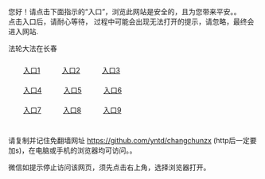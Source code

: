 您好！请点击下面指示的“入口”，浏览此网站是安全的，且为您带来平安。。 <br/>
点击入口后，请耐心等待， 过程中可能会出现无法打开的提示，请忽略，最终会进入网站. </br>

法轮大法在长春<br/>
<div style="padding:10px"><a style="margin:20px" target="_blank" href="https://d1ijdt4ino3170.cloudfront.net/2Qpsp?pdwjgmg" id="ccLink1" rel="nofollow">入口1</a> <a target="_blank" style="margin:20px" href="https://d2c80pl4dlfpjx.cloudfront.net/2Qpsp?ynrpc" id="ccLink2" rel="nofollow">入口2</a> <a style="margin:20px" target="_blank" href="https://d2uppfn0dclahz.cloudfront.net/2Qpsp?ylbxhxed" id="ccLink3" rel="nofollow">入口3</a></div>

<div style="padding:10px" ><a style="margin:20px" target="_blank" href="https://d1ijdt4ino3170.cloudfront.net/2Qpsp?pdwjgmg" id="ccLink4" rel="nofollow">入口4</a> <a style="margin:20px" href="https://d2c80pl4dlfpjx.cloudfront.net/2Qpsp?ynrpc" target="_blank" id="ccLink5" rel="nofollow">入口5</a> <a style="margin:20px" href="https://d2uppfn0dclahz.cloudfront.net/2Qpsp?ylbxhxed" target="_blank" id="ccLink6" rel="nofollow">入口6</a></div>

<div style="padding:10px"><a style="margin:20px" target="_blank" href="https://d1ijdt4ino3170.cloudfront.net/2Qpsp?pdwjgmg" id="ccLink7" rel="nofollow">入口7</a> <a style="margin:20px" href="https://d2c80pl4dlfpjx.cloudfront.net/2Qpsp?ynrpc" target="_blank" id="ccLink8" rel="nofollow">入口8</a> <a style="margin:20px" target="_blank" href="https://d2uppfn0dclahz.cloudfront.net/2Qpsp?ylbxhxed" id="ccLink9" rel="nofollow">入口9</a></div>

<br/>



请复制并记住免翻墙网址 https://github.com/yntd/changchunzx (http后一定要加s)，在电脑或手机的浏览器均可访问。。<br/>

微信如提示停止访问该网页，须先点击右上角，选择浏览器打开。
